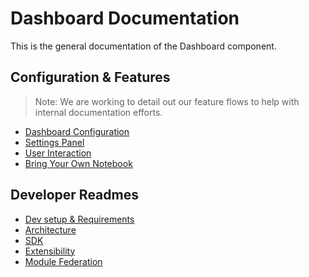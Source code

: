 [Dev setup & Requirements]: dev-setup.md
[Dashboard Configuration]: dashboard-config.md
[Settings Panel]: admin-dashboard.md
[User Interaction]: user-interaction.md
[Bring Your Own Notebook]: byon.md
[Architecture]: https://github.com/opendatahub-io/architecture-decision-records/blob/main/documentation/components/dashboard/README.md
[SDK]: SDK.md
[Extensibility]: extensibility.md
[Module Federation]: module-federation.md

# Dashboard Documentation

This is the general documentation of the Dashboard component.

## Configuration & Features

> Note: We are working to detail out our feature flows to help with internal documentation efforts.

* [Dashboard Configuration]
* [Settings Panel]
* [User Interaction]
* [Bring Your Own Notebook]

## Developer Readmes

* [Dev setup & Requirements]
* [Architecture]
* [SDK]
* [Extensibility]
* [Module Federation]
